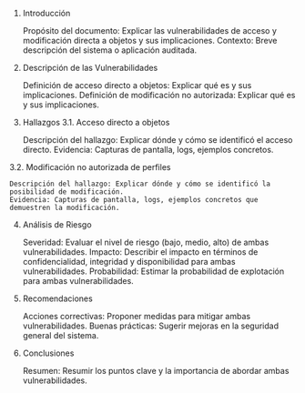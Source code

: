 1. Introducción

    Propósito del documento: Explicar las vulnerabilidades de acceso y modificación directa a objetos y sus implicaciones.
    Contexto: Breve descripción del sistema o aplicación auditada.

2. Descripción de las Vulnerabilidades

    Definición de acceso directo a objetos: Explicar qué es y sus implicaciones.
    Definición de modificación no autorizada: Explicar qué es y sus implicaciones.

3. Hallazgos
3.1. Acceso directo a objetos

    Descripción del hallazgo: Explicar dónde y cómo se identificó el acceso directo.
    Evidencia: Capturas de pantalla, logs, ejemplos concretos.

3.2. Modificación no autorizada de perfiles

    Descripción del hallazgo: Explicar dónde y cómo se identificó la posibilidad de modificación.
    Evidencia: Capturas de pantalla, logs, ejemplos concretos que demuestren la modificación.

4. Análisis de Riesgo

    Severidad: Evaluar el nivel de riesgo (bajo, medio, alto) de ambas vulnerabilidades.
    Impacto: Describir el impacto en términos de confidencialidad, integridad y disponibilidad para ambas vulnerabilidades.
    Probabilidad: Estimar la probabilidad de explotación para ambas vulnerabilidades.

5. Recomendaciones

    Acciones correctivas: Proponer medidas para mitigar ambas vulnerabilidades.
    Buenas prácticas: Sugerir mejoras en la seguridad general del sistema.

6. Conclusiones

    Resumen: Resumir los puntos clave y la importancia de abordar ambas vulnerabilidades.
